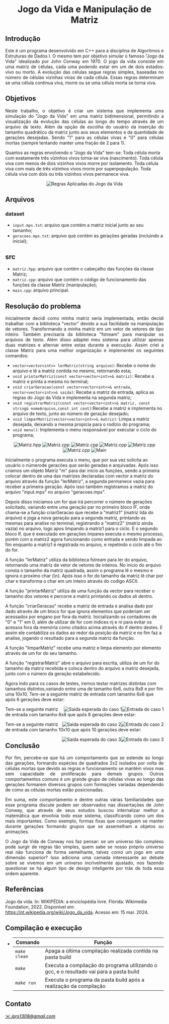<h1 align="center" font-size="200em"><b>Jogo da Vida e Manipulação de Matriz</b></h1>

## Introdução
<p align="justify">
Este é um programa desenvolvido em C++ para a disciplina de Algoritmos e Estruturas de Dados I. O mesmo tem por objetivo simular o famoso "Jogo da Vida" idealizado por John Conway em 1970. O jogo da vida consiste em uma matriz de células, cada uma podendo estar em um de dois estados: vivo ou morto. A evolução das células segue regras simples, baseadas no número de células vizinhas vivas de cada célula. Essas regras determinam se uma célula continua viva, morre ou se uma célula morta se torna viva.

</p>

## Objetivos
<p align="justify">
Neste trabalho, o objetivo é criar um sistema que implementa uma simulação do "Jogo da Vida" em uma matriz bidimensional, permitindo a visualização da evolução das células ao longo do tempo através de um arquivo de texto. Além da opção de escolha do usuário da inserção do tamanho quadrático da matriz junto aos seus elementos e da quantidade de gerações desejadas. Sendo "1" para as células vivas e "0" para células mortas (sempre tentando manter uma fração de 2 para 1).

Quantos as regras envolvendo o "Jogo da Vida" tem-se:
Toda célula morta com exatamente três vizinhos vivos torna-se viva (nascimento).
Toda célula viva com menos de dois vizinhos vivos morre por isolamento.
Toda célula viva com mais de três vizinhos vivos morre por superpopulação.
Toda célula viva com dois ou três vizinhos vivos permanece viva.

<p align="center">
  <img src="https://res.cloudinary.com/practicaldev/image/fetch/s--zzjhiEgj--/c_limit%2Cf_auto%2Cfl_progressive%2Cq_auto%2Cw_800/https://dev-to-uploads.s3.amazonaws.com/uploads/articles/o6kefkya5x9wfz94hmku.png" alt="Regras Aplicadas do Jogo da Vida">
</p>

## Arquivos
### dataset
- ```input.mps.txt```: arquivo que contém a matriz inicial junto ao seu tamanho;
- ```geracoes.mps.txt```: arquivo que contém as gerações geradas (incluindo a inicial);
## src
- ```matriz.hpp```: arquivo que contém o cabeçalho das funções da classe Matriz;
- ```matriz.cpp```: arquivo que contém o código de funcionamento das funções da classe Matriz (manipulação);
- ```main.cpp```: arquivo principal.

## Resolução do problema
<p align="justify">
Inicialmente decidi como minha matriz seria implementada, então decidi trabalhar com a biblioteca "vector" devido a sua facilidade na manipulação de vetores. Transformando a minha matriz em um vetor de vetores de tipo inteiro. Também precisaria da biblioteca "fstream" para manipular os arquivos de texto. Além disso adaptei meu sistema para utilizar apenas duas matrizes e alternar entre estas durante a execução. Assim criei a classe Matriz para uma melhor organização e implementei os seguintes comandos:
  
- ```vector<vector<int>> lerMatriz(string arquivo)```: Recebe o nome do arquivo e lê a matriz contida no mesmo, retornando esta;
- ```void printarMatriz(const vector<vector<int>>& matriz)```: Recebe a matriz e printa a mesma no terminal;
- ```void criarGeracao(const vector<vector<int>>& entrada, vector<vector<int>>& saida)```: Recebe a matriz de entrada, aplica as regras do Jogo da Vida e implementa na segunda matriz;
- ```void registrarMatriz(const vector<vector<int>>& matriz, const string& nomeArquivo,const int cont)```:Recebe a matriz e implementa no arquivo de texto, junto ao número de geração desejado;
- ```void limparMatriz(vector<vector<int>>& matriz)```: Limpa a matriz desejada, deixando a mesma propícia para o rodízio do programa;
- ```void menu()```: Implementa o menu responsável por executar o ciclo do programa;

<p align="center">
  <img src="figuras/MatrizHPP.png" alt="Matriz.hpp">
  <img src="figuras/MATRIZCPP1.png" alt="Matriz.cpp">
  <img src="figuras/MATRIZCPP2.png" alt="Matriz.cpp">
  <img src="figuras/MATRIZCPP3.png" alt="Matriz.cpp">
  <img src="figuras/MATRIZCPP4.png" alt="Matriz.cpp">
  <img src="figuras/MATRIZCPP5.png" alt="Matriz.cpp">
  <img src="figuras/MAIN.png" alt="Main">
</p>

Inicialmente o programa executa o menu, que por sua vez solicita ao usuário o númerode geracões que serão geradas e arquivadas. Após isso criamos um objeto Matriz "m" para dar inicio as funções, sendo a primeira colocar dentro de uma das matrizes declaradas com vector a matriz do arquivo através da função "lerMatriz", a segunda permanece vazia para receber a primeira geração. Após isso também registramos a matriz do arquivo "input.mps" no arquivo "geracoes.mps".

Depois disso iniciamos um for que irá percorrer o número de gerações solicitado, variando entre uma geração par no primeiro bloco IF, onde chama-se a função criarGeracao que recebe a "matriz1" (matriz lida do arquivo) e joga a nova geração para a segunda matriz, printando as mesmas para analise no terminal, registrando a "matriz2" (matriz ainda vazia) no arquivo, logo apos limpando a matriz1 para o ciclo. E o segundo bloco If, que é executado em gerações ímpares executa o mesmo processo, porém com a matriz2 agora funcionando como entrada e sendo limpada ao fim enquanto a matriz1 é registrada no arquivo, e repetindo o ciclo até o fim do for.

A função "lerMatriz" utiliza da biblioteca fstream para ler do arquivo, retornando uma matriz de vetor de vetores de inteiros. No inicio do arquivo consta o tamanho da matriz quadrada, assim o programa lê o mesmo e ignora o proximo char (\n). Após isso o for do tamanho da matriz lê char por char e transforma o char em um inteiro através do codigo ASCII.

A função "printarMatriz" utiliza de uma função da vector para receber o tamanho dos vetores e percorre a matriz printando os dados ali dentro.

A função "criarGeracao" recebe a matriz de entrada e analisa dado por dado através de um bloco for que ignora elementos que poderiam ser acessados por engano por fora da matriz. Inicializando os contadores de "0" e "1" em 0, além de utilizar de for com indices nj e ni para evitar os acessos fora da memória como citados acima através do if dentro destes. E assim ele contabiliza os dados ao redor da posição da matriz e no fim faz a analise, jogando o resultado para a segunda matriz da função.

A função "limparMatriz" recebe uma matriz e limpa elemento por elemento através de um for do seu tamanho.

A função "registrarMatriz" abre o arquivo para escrita, utiliza de um for do tamanho da matriz recebida e coloca dentro do arquivo a matriz desejada, junto com o número da geração estabelecido.

Agora indo para os casos de testes, iremos testar matrizes distintas com tamanhos distintos,variando entre uma de tamanho 6x6, outra 8x8 e por fim uma 10x10. 
Tem-se a seguinte matriz de entrada com tamanho 6x6 que após 6 gerações deve estar:
<p align="center">
  <img src="figuras/CASO1ENTRADA.png" alt="Entrada do caso 1" style="float:right; max-width:45%;">
  <img src="figuras/CASO1SAIDA.png" alt="Saida esperada do caso 1" style="float:right; max-width:45%;">
</p>

Tem-se a seguinte matriz de entrada com tamanho 8x8 que após 8 gerações deve estar:
<p align="center">
  <img src="figuras/CASO2ENTRADA.png" alt="Entrada do caso 2" style="float:right; max-width:45%;">
  <img src="figuras/CASO2SAIDA.png" alt="Saida esperada do caso 2" style="float:right; max-width:45%;">
</p>

Tem-se a seguinte matriz de entrada com tamanho 10x10 que após 10 gerações deve estar:
<p align="center">
  <img src="figuras/CASO3ENTRADA.png" alt="Entrada do caso 3" style="float:right; max-width:45%;">
  <img src="figuras/CASO3SAIDA.png" alt="Saida esperada do caso 3" style="float:right; max-width:45%;">
</p>


</p>


## Conclusão
<p align="justify">
  Por fim, percebe-se que há um comportamento que se estende ao longo das gerações, formando espécies de quadrados 2x2 isolados por volta de células mortas que devido as regras e funcionamento se mantém vivos mas sem capacidade de proliferação para demais grupos. Outros comportamentos comuns é um grande grupo de células vivas ao longo das gerações formarem diversos grupos com formações variadas dependendo de como as células mortas estão posicionadas.
</p>
<p align="justify">
  Em suma, este comportamento e dentre outras várias familiaridades que esse programa discute podem ser observados nas dissertações de John Conway, que através de seus estudos buscou internalizar melhor a matemática que envolvia todo esse sistema, classificando como um dos mais importantes. Como exemplo, formas fixas que conseguem se manter durante gerações formando grupos que se assemelham a objetos ou animações.
</p>
<p align="justify">
  O Jogo da Vida de Conway nos faz pensar: se um universo tão complexo pode surgir de regras tão simples, quem sabe se nosso próprio universo real não funciona de forma semelhante, talvez como um jogo em uma dimensão superior? Isso adiciona uma camada interessante ao debate sobre se vivemos em um universo incrivelmente ajustado, nos fazendo questionar se há algum tipo de design inteligente por trás de toda essa ordem aparente.
</p> 

## Referências
  Jogo da vida. In: WIKIPÉDIA: a enciclopédia livre. Flórida: Wikimedia Foundation, 2022. Disponível em: <a href="https://pt.wikipedia.org/wiki/Jogo_da_vida">https://pt.wikipedia.org/wiki/Jogo_da_vida</a>. Acesso em: 15 mar. 2024.



## Compilação e execução
* | Comando                |  Função                                                                                           |                     
  | -----------------------| ------------------------------------------------------------------------------------------------- |
  |  `make clean`          | Apaga a última compilação realizada contida na pasta build                                        |
  |  `make`                | Executa a compilação do programa utilizando o gcc, e o resultado vai para a pasta build           |
  |  `make run`            | Executa o programa da pasta build após a realização da compilação                                 |

## Contato
<div>
<a style="color:black" href="mailto:juliarezende34@gmail.com?subject=[GitHub]%20Source%20Dynamic%20Lists">
✉️ <i>jprs1308@gmail.com</i>
</a>
